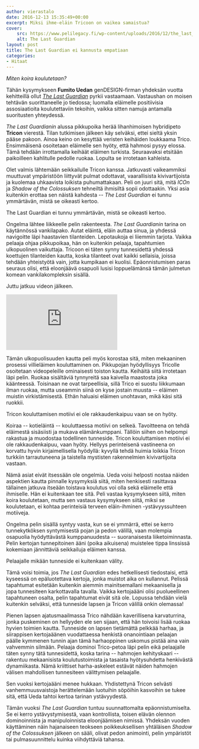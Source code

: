```yaml
---
author: vierastalo
date: 2016-12-13 15:35:49+00:00
excerpt: Miksi ihme-eläin Tricoon on vaikea samaistua?
cover:
    src: https://www.pelilegacy.fi/wp-content/uploads/2016/12/the_last_guardian.jpg
    alt: The Last Guardian
layout: post
title: The Last Guardian ei kannusta empatiaan
categories:
- Hitaat
---
```


_Miten koira koulutetaan?_

Tähän kysymykseen **Fumito Uedan** genDESIGN-firman yhdeksän vuotta kehitteillä ollut [_The Last Guardian_](https://www.playstation.com/fi-fi/games/the-last-guardian-ps4/) pyrkii vastaamaan. Vastaushan on moisen tehtävän suorittaneelle jo tiedossa; luomalla eläimelle positiivisia assosiaatioita koulutettaviin tekoihin, vaikka sitten namuja antamalla suoritusten yhteydessä.

_The Last Guardianin_ alussa pikkupoika herää lihanhimoisen hybridipeto **Tricon** vierestä. Tilan tutkimisen jälkeen käy selväksi, ettei sieltä yksin pääse pakoon. Ainoa keino on kesyttää veristen keihäiden loukkaama Trico. Ensimmäisenä osoitetaan eläimelle sen hyöty, että hahmosi pysyy elossa. Tämä tehdään irrottamalla keihäät eläimen turkista. Seuraavaksi etsitään paikoilleen kahlitulle pedolle ruokaa. Lopulta se irrotetaan kahleista.

Olet valmis lähtemään seikkailulle Tricon kanssa. Jatkuvasti vaikeammiksi muuttuvat ympäristöön liittyvät pulmat odottavat, vaarallisista kivivartijoista ja kuolemaa uhkaavista loikista puhumattakaan. Peli on juuri sitä, mitä _ICOn_ ja _Shadow of the Colossuksen_ tehneiltä ihmisiltä sopii odottaakin. Yksi asia kuitenkin erottaa sen näistä kahdesta -- _The Last Guardian_ ei tunnu ymmärtävän, mistä se oikeasti kertoo.

<div class="pullquote">The Last Guardian ei tunnu ymmärtävän, mistä se oikeasti kertoo.</div>

Ongelma lähtee liikkeelle pelin rakenteesta. _The Last Guardianin_ tarina on käytännössä vankilapako. Autat eläintä, eläin auttaa sinua, ja yhdessä navigoitte läpi haastavien tilanteiden. Lepotaukoja ei liiemmin tarjota. Vaikka pelaaja ohjaa pikkupoikaa, hän on kuitenkin pelaaja, tapahtumien ulkopuolinen vaikuttaja. Tricoon ei täten synny tunnesidettä yhdessä koettujen tilanteiden kautta, koska tilanteet ovat kaikki sellaisia, joissa tehdään yhteistyötä vain, jotta kumpikaan ei kuolisi. Epäonnistumisen paras seuraus olisi, että eloonjäävä osapuoli lusisi loppuelämänsä tämän julmetun komean vankilakompleksin sisällä.

Juttu jatkuu videon jälkeen.

<div class="embed">
    <iframe src="https://www.youtube.com/embed/4cDuKShhQOA" frameborder="0" allowfullscreen></iframe>
</div>

Tämän ulkopuolisuuden kautta peli myös korostaa sitä, miten mekaaninen prosessi villieläimen kouluttaminen on. Pikkupojan hyödyllisyys Tricolle osoitetaan videopeleille ominaisesti toiston kautta. Keihäitä siitä irrotetaan läpi pelin. Ruokaa sisältäviä tynnyreitä saa kaivella maastosta joka käänteessä. Toisinaan ne ovat tarpeellisia, sillä Trico ei suostu liikkumaan ilman ruokaa, mutta useammin siinä on kyse jostain muusta -- eläimen muistin virkistämisestä. Ethän haluaisi eläimen unohtavan, mikä käsi sitä ruokkii.

<div class="pullquote">Tricon kouluttamisen motiivi ei ole rakkaudenkaipuu vaan se on hyöty.</div>

Koiraa -- kotieläintä -- kouluttaessa motiivi on selkeä. Tavoitteena on tehdä eläimestä sisäsiisti ja mukava elämänkumppani. Tällöin siihen on helpompi rakastua ja muodostaa todellinen tunneside. Tricon kouluttamisen motiivi ei ole rakkaudenkaipuu, vaan hyöty. Hellyys perinteisenä vastineena on korvattu hyvin kirjaimellisella hyödyllä: kyvyllä tehdä huimia loikkia Tricon turkkiin tarrautuneena ja taistella mystisten rakennelmien kivivartijoita vastaan.

Nämä asiat eivät itsessään ole ongelmia. Ueda voisi helposti nostaa näiden aspektien kautta pinnalle kysymyksiä siitä, miten henkisesti rasittavaa tällainen jatkuva itseään toistava koulutus voi olla sekä eläimelle että ihmiselle. Hän ei kuitenkaan tee sitä. Peli vastaa kysymykseen siitä, miten koira koulutetaan, mutta sen vastaus kysymykseen siitä, miksi se koulutetaan, ei kohtaa perinteisiä terveen eläin-ihminen -ystävyyssuhteen motiiveja.

Ongelma pelin sisällä syntyy vasta, kun se ei ymmärrä, ettei se kerro tunnekytköksen syntymisestä pojan ja pedon välillä, vaan molempia osapuolia hyödyttävästä kumppanuudesta -- suoranaisesta liiketoiminnasta. Pelin kertojan tunnepitoinen ääni (poika aikuisena) muistelee tippa linssissä kokemiaan jännittäviä seikkailuja eläimen kanssa.

<div class="pullquote">Pelaajalle mikään tunneside ei kuitenkaan välity.</div>

Tämä voisi toimia, jos _The Last Guardian_ edes hetkellisesti tiedostaisi, että kyseessä on epäluotettava kertoja, jonka muistot aika on kullannut. Pelissä tapahtumat esitetään kuitenkin aiemmin mainitsemallani mekaanisella ja jopa tunnesiteen karkottavalla tavalla. Vaikka kertojaääni olisi puolueellinen tapahtuneen osalta, pelin tapahtumat eivät sitä ole. Lopussa tehdään vielä kuitenkin selväksi, että tunneside lapsen ja Tricon välillä onkin olemassa!

Pienen lapsen ajatusmaailmassa Trico nähdään kaverillisena karvaturrina, jonka puskeminen on hellyyden ele sen sijaan, että hän toivoisi lisää ruokaa hyvien toimien kautta. Tunneside on lapsen tietämättä pelkkää harhaa, ja siirappisen kertojaäänen vuodattaessa henkistä onanointiaan pelaajan päälle kymmenen tunnin ajan tämä harhaoppinen uskomus pistää aina vain vahvemmin silmään. Pelaaja dominoi Trico-petoa läpi pelin eikä pelaajalle täten synny tätä tunnesidettä, koska tarina -- hahmojen kehityskaari -- rakentuu mekaanisista koulutustoimista ja tasaista hyötysuhdetta henkivästä dynamiikasta. Nämä kriittiset harha-askeleet estävät näiden hahmojen välisen mahdollisen tunnesiteen välittymisen pelaajalle.

Sen vuoksi kertojaääni menee hukkaan. Yhdistettynä Tricon selvästi vanhemmuusvaistoja herättelemään luotuihin söpöihin kasvoihin se tukee sitä, että Ueda tahtoi kertoa tarinan ystävyydestä.

Tämän vuoksi _The Last Guardian_ tuntuu suunnattomalta epäonnistumiselta. Se ei kerro ystävystymisestä, vaan kontrollista, toisen elävän olennon dominoinnista ja manipuloinnista eloonjäämisen nimissä. Yhdeksän vuoden käyttäminen näin hajanaiseen teokseen poikkeuksellisen yhtäläisen _Shadow of the Colossuksen_ jälkeen on sääli, olivat pedon animointi, pelin ympäristöt tai pulmasuunnittelu kuinka viihdyttäviä tahansa.

